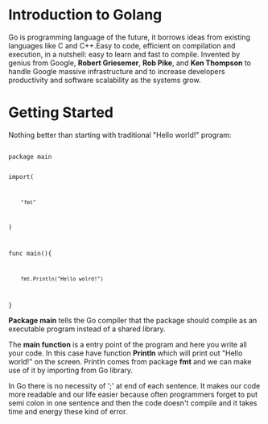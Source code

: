 # Introduction to Golang
Go is programming language of the future, it borrows ideas from existing languages like C and C++.Easy to code, efficient on compilation and execution, in a nutshell: easy to learn and fast to compile. Invented by genius from Google,  **Robert Griesemer**, **Rob Pike**, and **Ken Thompson** to handle Google massive infrastructure and to increase developers productivity and software scalability as the systems grow. 
<p>

# Getting Started
Nothing better than starting with traditional "Hello world!" program:

<code>
package main

import(

		"fmt"
)

func main(){
	
		fmt.Println("Hello wolrd!")
	
}
</code>


<b>Package main</b> tells the Go compiler that the package should compile as an executable program instead of a shared library.<p>
The <b>main function</b> is a entry point of the program and here you write all your code. In this case have function <b>Println</b> which will print out "Hello world!" on the screen. Println comes from package <b>fmt</b> and we can make use of it by importing from Go library.<p>
In Go there is no necessity of ';' at end of each sentence. It makes our code more readable and our life easier because often programmers forget to put semi colon in one sentence and then the code doesn't compile and it takes time and energy these kind of error.

